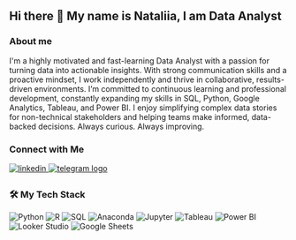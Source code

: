## Hi there 👋 My name is Nataliia, I am Data Analyst

### About me

I'm a highly motivated and fast-learning Data Analyst with a passion for turning data into actionable insights. With strong communication skills and a proactive mindset, I work independently and thrive in collaborative, results-driven environments.
I’m committed to continuous learning and professional development, constantly expanding my skills in SQL, Python, Google Analytics, Tableau, and Power BI. I enjoy simplifying complex data stories for non-technical stakeholders and helping teams make informed, data-backed decisions.
Always curious. Always improving.

### Connect with Me

<a href="https://linkedin.com/in/natalia-yarema" target="_blank">
<img src=https://img.shields.io/badge/linkedin-%231E77B5.svg?&style=for-the-badge&logo=linkedin&logoColor=white alt=linkedin style="margin-bottom: 5px;" /></a><a href="http://t.me/Nataliya_Yarema" target="_blank">
    <img src="https://img.shields.io/static/v1?message=Telegram&logo=telegram&label=&color=2CA5E0&logoColor=white&labelColor=&style=for-the-badge"  alt="telegram logo" style="margin-bottom: 5px;"  />
  </a>

### 🛠️ My Tech Stack

![Python](https://img.shields.io/badge/-Python-3776AB?style=flat&logo=python&logoColor=white)
![R](https://img.shields.io/badge/-R-276DC3?style=flat&logo=r&logoColor=white)
![SQL](https://img.shields.io/badge/-SQL-4479A1?style=flat&logo=sqlite&logoColor=white)
![Anaconda](https://img.shields.io/badge/-Anaconda-42B029?style=flat&logo=anaconda&logoColor=white)
![Jupyter](https://img.shields.io/badge/-Jupyter-F37626?style=flat&logo=jupyter&logoColor=white)
![Tableau](https://img.shields.io/badge/-Tableau-E97627?style=flat&logo=tableau&logoColor=white)
![Power BI](https://img.shields.io/badge/-Power%20BI-F2C811?style=flat&logo=powerbi&logoColor=black)
![Looker Studio](https://img.shields.io/badge/-Looker%20Studio-4285F4?style=flat&logo=googleanalytics&logoColor=white)
![Google Sheets](https://img.shields.io/badge/-Google%20Sheets-34A853?style=flat&logo=googlesheets&logoColor=white)


